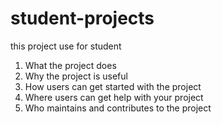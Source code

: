 # student-projects
this project use for student
1. What the project does
2. Why the project is useful
3. How users can get started with the project
4. Where users can get help with your project
5. Who maintains and contributes to the project
